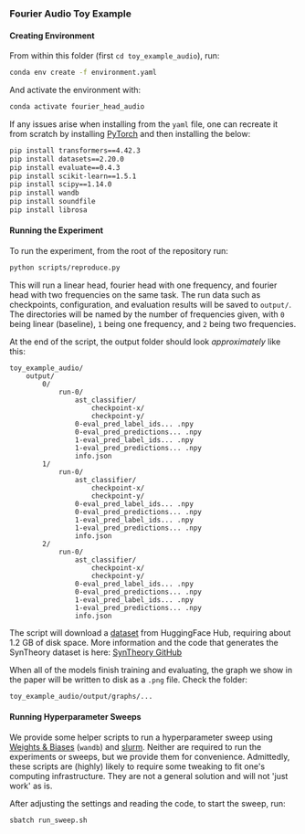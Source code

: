 ### Fourier Audio Toy Example

#### Creating Environment

From within this folder (first `cd toy_example_audio`), run:
```bash
conda env create -f environment.yaml
```

And activate the environment with:
```bash
conda activate fourier_head_audio
```

If any issues arise when installing from the `yaml` file, one can recreate it from scratch by installing [PyTorch](https://pytorch.org/get-started/locally/) and then installing the below:
```bash
pip install transformers==4.42.3
pip install datasets==2.20.0
pip install evaluate==0.4.3
pip install scikit-learn==1.5.1
pip install scipy==1.14.0
pip install wandb
pip install soundfile
pip install librosa
```

#### Running the Experiment

To run the experiment, from the root of the repository run:
```bash
python scripts/reproduce.py
```

This will run a linear head, fourier head with one frequency, and fourier head with two frequencies on the same task. The run data such as
checkpoints, configuration, and evaluation results will be saved to `output/`. The directories will be named by the
number of frequencies given, with `0` being linear (baseline), `1` being one frequency, and `2` being two frequencies. 

At the end of the script, the output folder should look _approximately_ like this:
```
toy_example_audio/
    output/
        0/
            run-0/
                ast_classifier/
                    checkpoint-x/
                    checkpoint-y/
                0-eval_pred_label_ids... .npy
                0-eval_pred_predictions... .npy
                1-eval_pred_label_ids... .npy
                1-eval_pred_predictions... .npy
                info.json
        1/
            run-0/
                ast_classifier/
                    checkpoint-x/
                    checkpoint-y/
                0-eval_pred_label_ids... .npy
                0-eval_pred_predictions... .npy
                1-eval_pred_label_ids... .npy
                1-eval_pred_predictions... .npy
                info.json
        2/
            run-0/
                ast_classifier/
                    checkpoint-x/
                    checkpoint-y/
                0-eval_pred_label_ids... .npy
                0-eval_pred_predictions... .npy
                1-eval_pred_label_ids... .npy
                1-eval_pred_predictions... .npy
                info.json
```

The script will download a [dataset](https://huggingface.co/datasets/meganwei/syntheory) from HuggingFace Hub, requiring about 1.2 GB of disk space. More information and the code that generates the SynTheory dataset is here: [SynTheory GitHub](https://github.com/brown-palm/syntheory)

When all of the models finish training and evaluating, the graph we show in the paper will be written to disk as a `.png` file. Check the folder:
```bash
toy_example_audio/output/graphs/...
```

#### Running Hyperparameter Sweeps

We provide some helper scripts to run a hyperparameter sweep using [Weights & Biases](https://wandb.ai/site/) (`wandb`) and [slurm](https://en.wikipedia.org/wiki/Slurm_Workload_Manager). Neither are required to run the experiments or sweeps, but we provide them for convenience. Admittedly, these scripts are (highly) likely to require some tweaking to fit one's computing infrastructure. They are not a general solution and will not 'just work' as is.

After adjusting the settings and reading the code, to start the sweep, run:
```bash
sbatch run_sweep.sh
```
